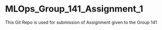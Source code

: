 # MLOps_Group_141_Assignment_1
This Git Repo is used for submission of Assignment given to the Group 141
